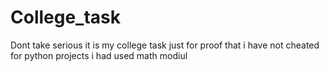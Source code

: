 # College_task
Dont take serious it is my college task just for proof that i have not cheated
<br>
for python projects i had used math modiul